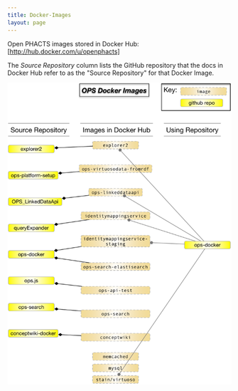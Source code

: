 ```yaml
---
title: Docker-Images
layout: page
---
```


Open PHACTS images stored in Docker Hub:  [http://hub.docker.com/u/openphacts]

The _Source Repository_ column lists the GitHub repository that the docs in Docker Hub refer to as the "Source Repository" for that Docker Image.

![Diagram of images in docker hub.](/images/docker-hub-images.png)
